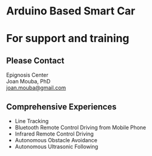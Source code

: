 # Arduino Based Smart Car

# For support and training 
## Please Contact
Epignosis Center \
Joan Mouba, PhD \
joan.mouba@gmail.com 

## Comprehensive Experiences 
+ Line Tracking 
+ Bluetooth Remote Control Driving from Mobile Phone
+ Infrared Remote Control Driving
+ Autonomous Obstacle Avoidance 
+ Autonomous Ultrasonic Following

